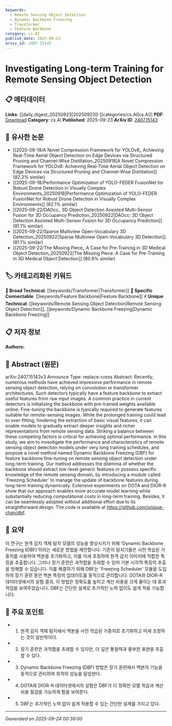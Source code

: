 ```yaml
---
keywords:
  - Remote Sensing Object Detection
  - Dynamic Backbone Freezing
  - Transformer
  - Feature Backbone
category: cs.AI
publish_date: 2025-09-23
arxiv_id: 2407.15143
---
```


<!-- KEYWORD_LINKING_METADATA:
{
  "processed_timestamp": "2025-09-24T00:39:00.427657",
  "vocabulary_version": "1.0",
  "selected_keywords": [
    "Remote Sensing Object Detection",
    "Dynamic Backbone Freezing",
    "Transformer",
    "Feature Backbone"
  ],
  "rejected_keywords": [],
  "similarity_scores": {
    "Remote Sensing Object Detection": 0.78,
    "Dynamic Backbone Freezing": 0.8,
    "Transformer": 0.85,
    "Feature Backbone": 0.72
  },
  "extraction_method": "AI_prompt_based",
  "budget_applied": true,
  "candidates_json": {
    "candidates": [
      {
        "surface": "remote sensing object detection",
        "canonical": "Remote Sensing Object Detection",
        "aliases": [
          "RSOD"
        ],
        "category": "unique_technical",
        "rationale": "Focuses on a specific application area within computer vision, enhancing connectivity to domain-specific research.",
        "novelty_score": 0.75,
        "connectivity_score": 0.68,
        "specificity_score": 0.85,
        "link_intent_score": 0.78
      },
      {
        "surface": "Dynamic Backbone Freezing",
        "canonical": "Dynamic Backbone Freezing",
        "aliases": [
          "DBF"
        ],
        "category": "unique_technical",
        "rationale": "Introduces a novel method for improving model training efficiency, relevant for linking advancements in training techniques.",
        "novelty_score": 0.82,
        "connectivity_score": 0.65,
        "specificity_score": 0.88,
        "link_intent_score": 0.8
      },
      {
        "surface": "transformer architectures",
        "canonical": "Transformer",
        "aliases": [
          "transformer models"
        ],
        "category": "broad_technical",
        "rationale": "Connects to a widely used model architecture in deep learning, facilitating links to related technical discussions.",
        "novelty_score": 0.45,
        "connectivity_score": 0.89,
        "specificity_score": 0.7,
        "link_intent_score": 0.85
      },
      {
        "surface": "feature backbone",
        "canonical": "Feature Backbone",
        "aliases": [
          "backbone network"
        ],
        "category": "specific_connectable",
        "rationale": "Key component in neural networks for feature extraction, relevant for discussions on model architecture.",
        "novelty_score": 0.55,
        "connectivity_score": 0.75,
        "specificity_score": 0.78,
        "link_intent_score": 0.72
      }
    ],
    "ban_list_suggestions": [
      "method",
      "performance",
      "experiment"
    ]
  },
  "decisions": [
    {
      "candidate_surface": "remote sensing object detection",
      "resolved_canonical": "Remote Sensing Object Detection",
      "decision": "linked",
      "scores": {
        "novelty": 0.75,
        "connectivity": 0.68,
        "specificity": 0.85,
        "link_intent": 0.78
      }
    },
    {
      "candidate_surface": "Dynamic Backbone Freezing",
      "resolved_canonical": "Dynamic Backbone Freezing",
      "decision": "linked",
      "scores": {
        "novelty": 0.82,
        "connectivity": 0.65,
        "specificity": 0.88,
        "link_intent": 0.8
      }
    },
    {
      "candidate_surface": "transformer architectures",
      "resolved_canonical": "Transformer",
      "decision": "linked",
      "scores": {
        "novelty": 0.45,
        "connectivity": 0.89,
        "specificity": 0.7,
        "link_intent": 0.85
      }
    },
    {
      "candidate_surface": "feature backbone",
      "resolved_canonical": "Feature Backbone",
      "decision": "linked",
      "scores": {
        "novelty": 0.55,
        "connectivity": 0.75,
        "specificity": 0.78,
        "link_intent": 0.72
      }
    }
  ]
}
-->

# Investigating Long-term Training for Remote Sensing Object Detection

## 📋 메타데이터

**Links**: [[daily_digest_20250923|20250923]] [[categories/cs.AI|cs.AI]]
**PDF**: [Download](https://arxiv.org/pdf/2407.15143.pdf)
**Category**: cs.AI
**Published**: 2025-09-23
**ArXiv ID**: [2407.15143](https://arxiv.org/abs/2407.15143)

## 🔗 유사한 논문
- [[2025-09-18/A Novel Compression Framework for YOLOv8_ Achieving Real-Time Aerial Object Detection on Edge Devices via Structured Pruning and Channel-Wise Distillation_20250918|A Novel Compression Framework for YOLOv8: Achieving Real-Time Aerial Object Detection on Edge Devices via Structured Pruning and Channel-Wise Distillation]] (82.2% similar)
- [[2025-09-18/Performance Optimization of YOLO-FEDER FusionNet for Robust Drone Detection in Visually Complex Environments_20250918|Performance Optimization of YOLO-FEDER FusionNet for Robust Drone Detection in Visually Complex Environments]] (82.1% similar)
- [[2025-09-22/DAOcc_ 3D Object Detection Assisted Multi-Sensor Fusion for 3D Occupancy Prediction_20250922|DAOcc: 3D Object Detection Assisted Multi-Sensor Fusion for 3D Occupancy Prediction]] (81.1% similar)
- [[2025-09-22/Sparse Multiview Open-Vocabulary 3D Detection_20250922|Sparse Multiview Open-Vocabulary 3D Detection]] (81.1% similar)
- [[2025-09-22/The Missing Piece_ A Case for Pre-Training in 3D Medical Object Detection_20250922|The Missing Piece: A Case for Pre-Training in 3D Medical Object Detection]] (80.9% similar)

## 🏷️ 카테고리화된 키워드
**🧠 Broad Technical**: [[keywords/Transformer|Transformer]]
**🔗 Specific Connectable**: [[keywords/Feature Backbone|Feature Backbone]]
**⚡ Unique Technical**: [[keywords/Remote Sensing Object Detection|Remote Sensing Object Detection]], [[keywords/Dynamic Backbone Freezing|Dynamic Backbone Freezing]]

## 📋 저자 정보

**Authors:** 

## 📄 Abstract (원문)

arXiv:2407.15143v3 Announce Type: replace-cross 
Abstract: Recently, numerous methods have achieved impressive performance in remote sensing object detection, relying on convolution or transformer architectures. Such detectors typically have a feature backbone to extract useful features from raw input images. A common practice in current detectors is initializing the backbone with pre-trained weights available online. Fine-tuning the backbone is typically required to generate features suitable for remote-sensing images. While the prolonged training could lead to over-fitting, hindering the extraction of basic visual features, it can enable models to gradually extract deeper insights and richer representations from remote sensing data. Striking a balance between these competing factors is critical for achieving optimal performance. In this study, we aim to investigate the performance and characteristics of remote sensing object detection models under very long training schedules, and propose a novel method named Dynamic Backbone Freezing (DBF) for feature backbone fine-tuning on remote sensing object detection under long-term training. Our method addresses the dilemma of whether the backbone should extract low-level generic features or possess specific knowledge of the remote sensing domain, by introducing a module called 'Freezing Scheduler' to manage the update of backbone features during long-term training dynamically. Extensive experiments on DOTA and DIOR-R show that our approach enables more accurate model learning while substantially reducing computational costs in long-term training. Besides, it can be seamlessly adopted without additional effort due to its straightforward design. The code is available at https://github.com/unique-chan/dbf.

## 📝 요약

이 연구는 원격 감지 객체 탐지 모델의 성능을 향상시키기 위해 'Dynamic Backbone Freezing (DBF)'이라는 새로운 방법을 제안합니다. 기존의 탐지기들은 사전 학습된 가중치를 사용하여 백본을 초기화하고, 이를 미세 조정하여 원격 감지 이미지에 적합한 특징을 추출합니다. 그러나 장기 훈련은 과적합을 초래할 수 있어 기본 시각적 특징의 추출을 방해할 수 있습니다. 이를 해결하기 위해 DBF는 'Freezing Scheduler' 모듈을 도입하여 장기 훈련 동안 백본 특징의 업데이트를 동적으로 관리합니다. DOTA와 DIOR-R 데이터셋에서의 실험 결과, 이 방법은 정확도를 높이고 계산 비용을 크게 줄이는 데 효과적임을 보여주었습니다. DBF는 간단한 설계로 추가적인 노력 없이도 쉽게 적용 가능합니다.

## 🎯 주요 포인트

- 1. 원격 감지 객체 탐지에서 백본을 사전 학습된 가중치로 초기화하고 미세 조정하는 것이 일반적이다.
- 2. 장기 훈련은 과적합을 초래할 수 있지만, 더 깊은 통찰력과 풍부한 표현을 추출할 수 있다.
- 3. Dynamic Backbone Freezing (DBF) 방법은 장기 훈련에서 백본의 기능을 동적으로 관리하여 최적의 성능을 달성한다.
- 4. DOTA와 DIOR-R 데이터셋에서의 실험은 DBF가 더 정확한 모델 학습과 계산 비용 절감을 가능하게 함을 보여준다.
- 5. DBF는 추가적인 노력 없이 쉽게 적용할 수 있는 간단한 설계를 가지고 있다.


---

*Generated on 2025-09-24 00:39:00*